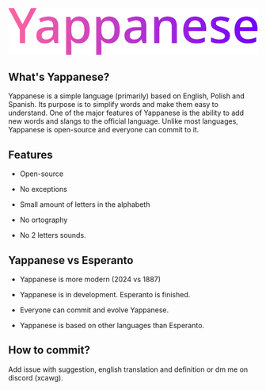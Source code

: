![Yappanese](https://github.com/XCATsus/Yappanese/blob/main/logo.png?raw=true)
## What's Yappanese?
Yappanese is a simple language (primarily) based on English, Polish and Spanish. Its purpose is to simplify words and make them easy to understand. One of the major features of Yappanese is the ability to add new words and slangs to the official language. Unlike most languages, Yappanese is open-source and everyone can commit to it.
## Features

- Open-source

- No exceptions

- Small amount of letters in the alphabeth

- No ortography

- No 2 letters sounds.

## Yappanese vs Esperanto

- Yappanese is more modern (2024 vs 1887)

- Yappanese is in development. Esperanto is finished.

- Everyone can commit and evolve Yappanese.

- Yappanese is based on other languages than Esperanto.

## How to commit?
Add issue with suggestion, english translation and definition or dm me on discord (xcawg).
